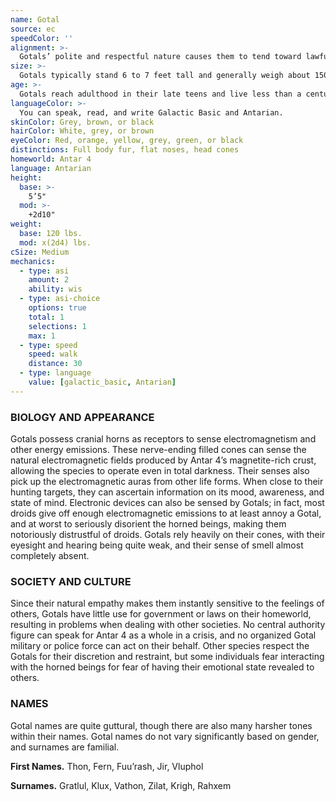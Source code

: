 ```yaml
---
name: Gotal
source: ec
speedColor: ''
alignment: >-
  Gotals’ polite and respectful nature causes them to tend toward lawful alignments, though there are exceptions.
size: >-
  Gotals typically stand 6 to 7 feet tall and generally weigh about 150 lbs. Regardless of your position in that range, your size is Medium.
age: >-
  Gotals reach adulthood in their late teens and live less than a century.
languageColor: >-
  You can speak, read, and write Galactic Basic and Antarian. 
skinColor: Grey, brown, or black
hairColor: White, grey, or brown
eyeColor: Red, orange, yellow, grey, green, or black
distinctions: Full body fur, flat noses, head cones
homeworld: Antar 4
language: Antarian
height:
  base: >-
    5’5"
  mod: >-
    +2d10"
weight:
  base: 120 lbs.
  mod: x(2d4) lbs.
cSize: Medium
mechanics:
  - type: asi
    amount: 2
    ability: wis
  - type: asi-choice
    options: true
    total: 1
    selections: 1
    max: 1
  - type: speed
    speed: walk
    distance: 30
  - type: language
    value: [galactic_basic, Antarian]
---
```

### BIOLOGY AND APPEARANCE
Gotals possess cranial horns as receptors to sense electromagnetism and other energy emissions. These nerve-ending filled cones can sense the natural electromagnetic fields produced by Antar 4’s magnetite-rich crust, allowing the species to operate even in total darkness. Their senses also pick up the electromagnetic auras from other life forms. When close to their hunting targets, they can ascertain information on its mood, awareness, and state of mind. Electronic devices can also be sensed by Gotals; in fact, most droids give off enough electromagnetic emissions to at least annoy a Gotal, and at worst to seriously disorient the horned beings, making them notoriously distrustful of droids. Gotals rely heavily on their cones, with their eyesight and hearing being quite weak, and their sense of smell almost completely absent.

### SOCIETY AND CULTURE
Since their natural empathy makes them instantly sensitive to the feelings of others, Gotals have little use for government or laws on their homeworld, resulting in problems when dealing with other societies. No central authority figure can speak for Antar 4 as a whole in a crisis, and no organized Gotal military or police force can act on their behalf. Other species respect the Gotals for their discretion and restraint, but some individuals fear interacting with the horned beings for fear of having their emotional state revealed to others.

### NAMES
Gotal names are quite guttural, though there are also many harsher tones within their names. Gotal names do not vary significantly based on gender, and surnames are familial.

__First Names.__ Thon, Fern, Fuu’rash, Jir, Vluphol

__Surnames.__ Gratlul, Klux, Vathon, Zilat, Krigh, Rahxem



    